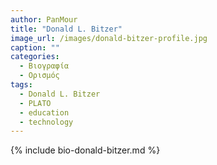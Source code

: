 ```yaml
---
author: PanMour
title: "Donald L. Bitzer"
image_url: /images/donald-bitzer-profile.jpg
caption: ""
categories:
  - Βιογραφία 
  - Ορισμός 
tags:
  - Donald L. Bitzer
  - PLATO
  - education
  - technology
---
```


{% include bio-donald-bitzer.md %}
